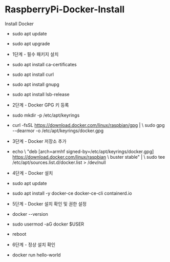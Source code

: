# RaspberryPi-Docker-Install
Install Docker

- sudo apt update
- sudo apt upgrade

- 1단계 - 필수 패키지 설치
- sudo apt install ca-certificates
- sudo apt install curl
- sudo apt install gnupg
- sudo apt install lsb-release

- 2단계 - Docker GPG 키 등록
- sudo mkdir -p /etc/apt/keyrings
- curl -fsSL https://download.docker.com/linux/raspbian/gpg | \ sudo gpg --dearmor -o /etc/apt/keyrings/docker.gpg

- 3단계 - Docker 저장소 추가
- echo \ "deb [arch=armhf signed-by=/etc/apt/keyrings/docker.gpg] https://download.docker.com/linux/raspbian \ buster stable" | \ sudo tee /etc/apt/sources.list.d/docker.list > /dev/null

- 4단계 - Docker 설치
- sudo apt update
- sudo apt install -y docker-ce docker-ce-cli containerd.io

- 5단계 - Docker 설치 확인 및 권한 설정
- docker --version
- sudo usermod -aG docker $USER
- reboot

- 6단계 - 정상 설치 확인
- docker run hello-world
